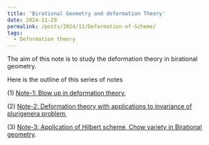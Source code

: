 ```yaml
---
title: 'Birational Geometry and deformation Theory'
date: 2024-11-29
permalink: /posts/2024/11/Deformation-of-Scheme/
tags:
  - Deformation theory
---
```



The aim of this note is to study the deformation theory in birational geometry. 

Here is the outline of this series of notes

(1) [Note-1: Blow up in deformation theory](),

(2) [Note-2: Deformation theory with applications to invariance of plurigenera problem](),

(3) [Note-3: Application of Hilbert scheme, Chow variety in Birational geometry](https://yilimath.github.io/files/Deformation/HilbertScheme.pdf).

